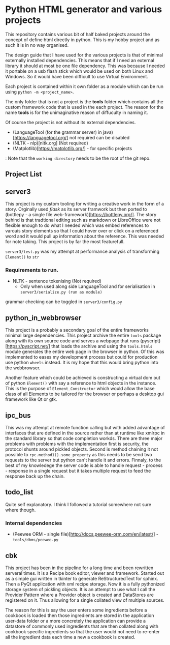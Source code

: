 # Python HTML generator and various projects

This repository contains various bit of half baked projects around the concept of define html directly in python.
This is my hobby project and as such it is in no way organised.

The design guide that I have used for the various projects is that of minimal externally installed dependencies.
This means that if I need an external library it should at most be one file dependency. This was because I needed it 
portable on a usb flash stick which would be used on both Linux and Windows. So it would have been difficult to use 
Virtual Environment.

Each project is contained within it own folder as a module which can be run using `python -m <project_name>`.

The only folder that is not a project is the **tools** folder which contains all the custom framework code that is used 
in the each project. The reason for the name **tools** is for the unimaginative reason of diffuculty in naming it.

Of course the project is not without its external dependencies.

- (LanguageTool (for the grammar server) in java)[https://languagetool.org/] not required can be disabled
- (NLTK - nlp)[nltk.org] (Not required)
- (Matplotlib)[https://matplotlib.org/] - for specific projects

: Note that the `working directory` needs to be the root of the git repo.

## Project List

## server3

This project is my custom tooling for writing a creative work in the form of a story. Orginally used *flask* as its
server framwork but then ported to (bottlepy - a single file web-framework)[https://bottlepy.org/]. The story behind
is that tradtional editing such as markdown or LibreOffice were not flexible enough to do what I needed which was
embed references to varouis story elements so that I could hover over or click on a referenced word and it would pull 
up information about the reference. This was needed for note taking. This project is by far the most featurefull.

`server3/test.py` was my attempt at performance analysis of transforming `Element()` to `str`

### Requirements to run.

- NLTK - sentence tokenising (Not required)
  - Only when used along side LanguageTool and for serialisation in `server3/serialize.py (run as module)`

grammar checking can be toggled in `server3/config.py`

## python_in_webbrowser

This project is a probably a secondary goal of the entire frameworks minimal large dependencies. This project 
archive the entire `tools` package along with its own source code and serves a webpage that runs 
(pyscript)[https://pyscript.net/] that loads the archive and using the `tools.htmls` module generates the entire
web page in the browser in python. Of this was implemented to eases my development process but could for production 
use python `wheels` instead. It is my hope that this would bring python into the webbrowser.

Another feature which could be achieved is constructing a virtual dom out of python `Element()` with say a 
reference to html objects in the instance. This is the purpose of `Element_Constructor` which would allow 
the base class of all Elements to be tailored for the browser or perhaps a desktop gui framework like Qt or gtk.

## ipc_bus

This was my attempt at remote function calling but with added advantage of interfaces that are defined in the source
rather than at runtime like xmlrpc in the standard library so that code completion workds. There are three 
major problems with problems with the implementation first is security, the protocol shunts around pickled objects. 
Second is method chaining it not possible to `rpc.method1().some_property` as this needs to be send two requests to 
the server but python can't handle it and errors. Finnaly, to the best of my knowledege the server code is
able to handle request - process - response in a single request but it takes multiple request to feed the response 
back up the chain.

## todo_list

Quite self explanatory. I think I followed a tutorial somewhere not sure where though.

### Internal dependencies

- (Peewee ORM - single file)[http://docs.peewee-orm.com/en/latest/] - `tools/dbms/peewee.py`

## cbk

This project has been in the pipeline for a long time and been rewritten serveral times. It is a Recipe book editor,
viewer and framework. Started out as a simple gui written in tkinter to generate ReStructuredText for sphinx. Then a 
PyQt application with xml recipe storage. Now it is a fully pythonized storage system of pickling objects. It is an
attempt to use what I call the Provider Pattern where a Provider object is created and DataStores are registered on it. 
Thus allowing for a single collated view of multiple sources.

The reason for this is say the user enters some ingredients before a cookbook is loaded then those ingredients are stored
in the application user-data folder or a more concretely the application can provide a datastore of commonly used ingredients
that are then collated along with cookbook specific ingredients so that the user would not need to re-enter all 
the ingredient data each time a new a cookbook is created.


